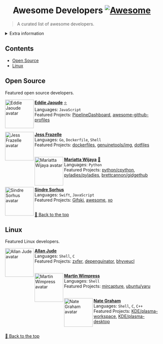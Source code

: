 <!--lint disable awesome-heading awesome-git-repo-age double-link-->
<div align="center">
    <h1>
        Awesome Developers
        <a href="https://awesome.re">
            <img src="https://awesome.re/badge-flat2.svg" alt="Awesome">
        </a>
    </h1>
</div>

> A curated list of awesome developers.

<details>
	<summary>Extra information</summary>
	<sub>Please, take a look at <a href="https://github.com/roaldnefs/awesome-developers/blob/main/BADGES.md">BADGES.md</a> to know what the badges mean. The order of the developers doesn't mean the quality: all of the developers below are awesome. Every developer is in a specific section/subsection, though it may involve other topics that are not the ones according to the section (but the section the developer is in is its main content). Note that this <strong>is not</strong> a promotional list of any kind. Check also the <a href="https://github.com/roaldnefs/awesome-developers/discussions">Discussions</a> section to read and discuss topics about this list and repository.
	</sub>
</details>

<!-- REPLACEMENT_START -->
## Contents
- [Open Source](#open-source)
- [Linux](#linux)

## Open Source
Featured open source developers.

[<img align="left" height="94px" width="94px" alt="Eddie Jaoude avatar" src="https://avatars.githubusercontent.com/u/624760"/>](https://github.com/eddiejaoude)

[**Eddie Jaoude**](https://github.com/eddiejaoude) [:star:](https://stars.github.com/profiles/eddiejaoude/)\
Languages: `JavaScript`\
Featured Projects: [PipelineDashboard]( https://github.com/DashboardHub/PipelineDashboard), [awesome-github-profiles]( https://github.com/EddieJaoudeCommunity/awesome-github-profiles)
<br/><br/>

[<img align="left" height="94px" width="94px" alt="Jess Frazelle avatar" src="https://avatars.githubusercontent.com/u/1445228"/>](https://github.com/jessfraz)

[**Jess Frazelle**](https://github.com/jessfraz) \
Languages: `Go`, `Dockerfile`, `Shell`\
Featured Projects: [dockerfiles]( https://github.com/jessfraz/dockerfiles), [genuinetools/img]( https://github.com/genuinetools/img), [dotfiles]( https://github.com/jessfraz/dotfiles)
<br/><br/>

[<img align="left" height="94px" width="94px" alt="Mariatta Wijaya avatar" src="https://avatars.githubusercontent.com/u/5844587"/>](https://github.com/Mariatta)

[**Mariatta Wijaya**](https://github.com/Mariatta) [:page_facing_up:](https://github.com/readme/mariatta-wijaya)\
Languages: `Python`\
Featured Projects: [python/cpython]( python/cpython), [pyladies/pyladies]( https://github.com/pyladies/pyladies), [brettcannon/gidgethub]( https://github.com/brettcannon/gidgethub)
<br/><br/>

[<img align="left" height="94px" width="94px" alt="Sindre Sorhus avatar" src="https://avatars.githubusercontent.com/u/170270"/>](https://github.com/sindresorhus)

[**Sindre Sorhus**](https://github.com/sindresorhus) \
Languages: `Swift`, `JavaScript`\
Featured Projects: [Gifski]( https://github.com/sindresorhus/Gifski), [awesome]( https://github.com/sindresorhus/awesome), [xo]( https://github.com/xojs/xo)
<br/><br/>

[:arrow_up_small: Back to the top](#contents)

## Linux
Featured Linux developers.

[<img align="left" height="94px" width="94px" alt="Allan Jude avatar" src="https://avatars.githubusercontent.com/u/1096028"/>](https://github.com/allanjude)

[**Allan Jude**](https://github.com/allanjude) \
Languages: `Shell`, `C`\
Featured Projects: [zxfer]( https://github.com/allanjude/zxfer), [depenguinator]( https://github.com/allanjude/depenguinator), [bhyveucl]( https://github.com/allanjude/bhyveucl)
<br/><br/>

[<img align="left" height="94px" width="94px" alt="Martin Wimpress avatar" src="https://avatars.githubusercontent.com/u/304639"/>](https://github.com/flexiondotorg)

[**Martin Wimpress**](https://github.com/flexiondotorg) \
Languages: `Shell`\
Featured Projects: [mircapture]( https://github.com/flexiondotorg/mircapture), [ubuntu/yaru]( https://github.com/ubuntu/yaru)
<br/><br/>

[<img align="left" height="94px" width="94px" alt="Nate Graham avatar" src="https://avatars.githubusercontent.com/u/1097249"/>](https://github.com/Pointedstick)

[**Nate Graham**](https://github.com/Pointedstick) \
Languages: `Shell`, `C`, `C++`\
Featured Projects: [KDE/plasma-workspace]( https://github.com/KDE/plasma-workspace), [KDE/plasma-desktop]( https://github.com/KDE/plasma-desktop)
<br/><br/>

[:arrow_up_small: Back to the top](#contents)

<!-- REPLACEMENT_END -->
